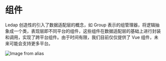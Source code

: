 # 组件
Ledap 创造性的引入了数据适配层的概念，如 Group 表示的组管理器，将逻辑抽象成一个类，表现层即不同平台的组件，这些组件在数据适配层的基础上进行封装和调用，实现了跨平台组件。由于时间有限，我们目前仅仅提供了 Vue 组件，未来可能会支持更多平台。

![Image from alias](~@/img/introduction.png) 
